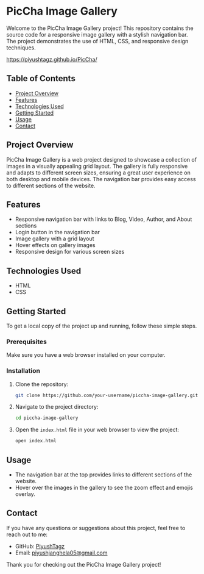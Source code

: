 # PicCha Image Gallery

Welcome to the PicCha Image Gallery project! This repository contains the source code for a responsive image gallery with a stylish navigation bar. The project demonstrates the use of HTML, CSS, and responsive design techniques.

https://piyushtagz.github.io/PicCha/

## Table of Contents

- [Project Overview](#project-overview)
- [Features](#features)
- [Technologies Used](#technologies-used)
- [Getting Started](#getting-started)
- [Usage](#usage)
- [Contact](#contact)

## Project Overview

PicCha Image Gallery is a web project designed to showcase a collection of images in a visually appealing grid layout. The gallery is fully responsive and adapts to different screen sizes, ensuring a great user experience on both desktop and mobile devices. The navigation bar provides easy access to different sections of the website.

## Features

- Responsive navigation bar with links to Blog, Video, Author, and About sections
- Login button in the navigation bar
- Image gallery with a grid layout
- Hover effects on gallery images
- Responsive design for various screen sizes

## Technologies Used

- HTML
- CSS

## Getting Started

To get a local copy of the project up and running, follow these simple steps.

### Prerequisites

Make sure you have a web browser installed on your computer.

### Installation

1. Clone the repository:

   ```sh
   git clone https://github.com/your-username/piccha-image-gallery.git
   ```

2. Navigate to the project directory:

   ```sh
   cd piccha-image-gallery
   ```

3. Open the `index.html` file in your web browser to view the project:

   ```sh
   open index.html
   ```

## Usage

- The navigation bar at the top provides links to different sections of the website.
- Hover over the images in the gallery to see the zoom effect and emojis overlay.


## Contact

If you have any questions or suggestions about this project, feel free to reach out to me:

- GitHub: [PiyushTagz](https://github.com/PiyushTagz)
- Email: piyushjanghela05@gmail.com

Thank you for checking out the PicCha Image Gallery project!
